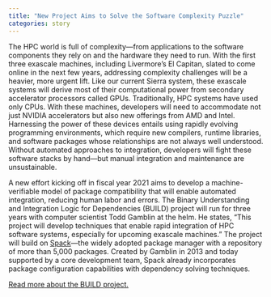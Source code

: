 ```yaml
---
title: "New Project Aims to Solve the Software Complexity Puzzle"
categories: story
---
```


The HPC world is full of complexity—from applications to the software components they rely on and the hardware they need to run. With the first three exascale machines, including Livermore’s El Capitan, slated to come online in the next few years, addressing complexity challenges will be a heavier, more urgent lift. Like our current Sierra system, these exascale systems will derive most of their computational power from secondary accelerator processors called GPUs. Traditionally, HPC systems have used only CPUs. With these machines, developers will need to accommodate not just NVIDIA accelerators but also new offerings from AMD and Intel. Harnessing the power of these devices entails using rapidly evolving programming environments, which require new compilers, runtime libraries, and software packages whose relationships are not always well understood. Without automated approaches to integration, developers will fight these software stacks by hand—but manual integration and maintenance are unsustainable.

A new effort kicking off in fiscal year 2021 aims to develop a machine-verifiable model of package compatibility that will enable automated integration, reducing human labor and errors. The Binary Understanding and Integration Logic for Dependencies (BUILD) project will run for three years with computer scientist Todd Gamblin at the helm. He states, “This project will develop techniques that enable rapid integration of HPC software systems, especially for upcoming exascale machines.” The project will build on [Spack](https://spack.io/)—the widely adopted package manager with a repository of more than 5,000 packages. Created by Gamblin in 2013 and today supported by a core development team, Spack already incorporates package configuration capabilities with dependency solving techniques.

[Read more about the BUILD project.](https://computing.llnl.gov/projects/build)
